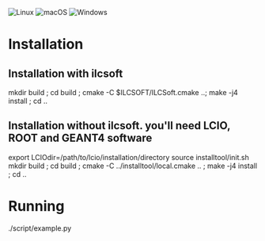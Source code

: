 
![Linux](https://github.com/RPClab/SDHCALSim/workflows/Linux/badge.svg?branch=master)   ![macOS](https://github.com/RPClab/SDHCALSim/workflows/macOS/badge.svg?branch=master)   ![Windows](https://github.com/RPClab/SDHCALSim/workflows/Windows/badge.svg?branch=master)

# Installation

## Installation with ilcsoft

mkdir build ; cd build ;
cmake -C $ILCSOFT/ILCSoft.cmake ..;
make -j4 install ;
cd ..

## Installation without ilcsoft. you'll need LCIO, ROOT and GEANT4 software

export LCIOdir=/path/to/lcio/installation/directory
source  installtool/init.sh
mkdir build ; cd build ;
cmake -C ../installtool/local.cmake .. ;
make -j4 install ;
cd ..

# Running

./script/example.py
